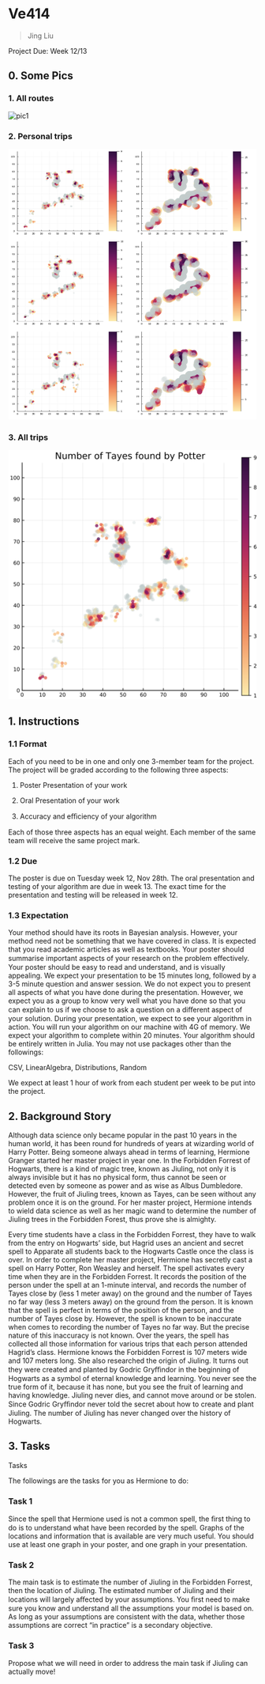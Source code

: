 # Ve414 

> Jing Liu

Project Due: Week 12/13



## 0. Some Pics

### 1. All routes

![pic1](pic/fig1.svg)

### 2. Personal trips

![pic2](pic/fig4.svg)

### 3. All trips

![pic3](pic/fig3.svg)

## 1. Instructions

### 1.1 Format

Each of you need to be in one and only one 3-member team for the project. The project will be graded according to the following three aspects:

1. Poster Presentation of your work

2. Oral Presentation of your work

3. Accuracy and eﬃciency of your algorithm

Each of those three aspects has an equal weight. Each member of the same team will receive the same project mark.

### 1.2 Due

The poster is due on Tuesday week 12, Nov 28th. The oral presentation and testing of your algorithm are due in week 13. The exact time for the presentation and testing will be released in week 12.

### 1.3 Expectation

Your method should have its roots in Bayesian analysis. However, your method need not be something that we have covered in class. It is expected that you read academic articles as well as textbooks. Your poster should summarise important aspects of your research on the problem eﬀectively. Your poster should be easy to read and understand, and is visually appealing. We expect your presentation to be 15 minutes long, followed by a 3-5 minute question and answer session. We do not expect you to present all aspects of what you have done during the presentation. However, we expect you as a group to know very well what you have done so that you can explain to us if we choose to ask a question on a diﬀerent aspect of your solution. During your presentation, we expect to see your algorithm in action. You will run your algorithm on our machine with 4G of memory. We expect your algorithm to complete within 20 minutes. Your algorithm should be entirely written in Julia. You may not use packages other than the followings:

CSV, LinearAlgebra, Distributions, Random

We expect at least 1 hour of work from each student per week to be put into the project.

## 2. Background Story

Although data science only became popular in the past 10 years in the human world, it has been round for hundreds of years at wizarding world of Harry Potter. Being someone always ahead in terms of learning, Hermione Granger started her master project in year one. In the Forbidden Forrest of Hogwarts, there is a kind of magic tree, known as Jiuling, not only it is always invisible but it has no physical form, thus cannot be seen or detected even by someone as power and as wise as Albus Dumbledore. However, the fruit of Jiuling trees, known as Tayes, can be seen without any problem once it is on the ground. For her master project, Hermione intends to wield data science as well as her magic wand to determine the number of Jiuling trees in the Forbidden Forest, thus prove she is almighty. 

Every time students have a class in the Forbidden Forrest, they have to walk from the entry on Hogwarts’ side, but Hagrid uses an ancient and secret spell to Apparate all students back to the Hogwarts Castle once the class is over. In order to complete her master project, Hermione has secretly cast a spell on Harry Potter, Ron Weasley and herself. The spell activates every time when they are in the Forbidden Forrest. It records the position of the person under the spell at an 1-minute interval, and records the number of Tayes close by (less 1 meter away) on the ground and the number of Tayes no far way (less 3 meters away) on the ground from the person. It is known that the spell is perfect in terms of the position of the person, and the number of Tayes close by. However, the spell is known to be inaccurate when comes to recording the number of Tayes no far way. But the precise nature of this inaccuracy is not known. Over the years, the spell has collected all those information for various trips that each person attended Hagrid’s class. Hermione knows the Forbidden Forrest is 107 meters wide and 107 meters long. She also researched the origin of Jiuling. It turns out they were created and planted by Godric Gryﬃndor in the beginning of Hogwarts as a symbol of eternal knowledge and learning. You never see the true form of it, because it has none, but you see the fruit of learning and having knowledge. Jiuling never dies, and cannot move around or be stolen. Since Godric Gryﬃndor never told the secret about how to create and plant Jiuling. The number of Jiuling has never changed over the history of Hogwarts.

## 3. Tasks

Tasks

The followings are the tasks for you as Hermione to do:

### Task 1

Since the spell that Hermione used is not a common spell, the ﬁrst thing to do is to understand what have been recorded by the spell. Graphs of the locations and information that is available are very much useful. You should use at least one graph in your poster, and one graph in your presentation.

### Task 2

The main task is to estimate the number of Jiuling in the Forbidden Forrest, then the location of Jiuling. The estimated number of Jiuling and their locations will largely aﬀected by your assumptions. You ﬁrst need to make sure you know and understand all the assumptions your model is based on. As long as your assumptions are consistent with the data, whether those assumptions are correct “in practice” is a secondary objective.

### Task 3 

Propose what we will need in order to address the main task if Jiuling can actually move!
